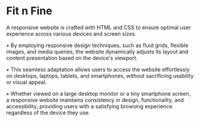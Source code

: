 # Fit n Fine

A responsive website is crafted with HTML and CSS to ensure optimal user experience across various devices and screen sizes.

• By employing responsive design techniques, such as fluid grids, flexible images, and media queries, the website dynamically adjusts its layout and content presentation based on the device's viewport.

• This seamless adaptation allows users to access the website effortlessly on desktops, laptops, tablets, and smartphones, without sacrificing usability or visual appeal.

• Whether viewed on a large desktop monitor or a tiny smartphone screen, a responsive website maintains consistency in design, functionality, and accessibility, providing users with a satisfying browsing experience regardless of the device they use.
